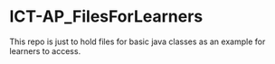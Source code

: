 # ICT-AP_FilesForLearners

This repo is just to hold files for basic java classes as an example for learners to access.
